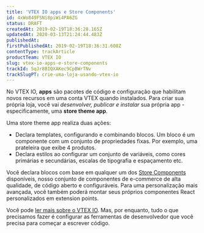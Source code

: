 ```yaml
---
title: 'VTEX IO apps e Store Components'
id: 4xWo849FSNi8piWi4PA6ZG
status: DRAFT
createdAt: 2019-02-19T18:36:28.165Z
updatedAt: 2020-03-13T21:24:44.483Z
publishedAt: 
firstPublishedAt: 2019-02-19T18:36:31.608Z
contentType: trackArticle
productTeam: VTEX IO
slug: vtex-io-apps-e-store-components
trackId: 5qJr8BIQXAKec9CpBWrTNv
trackSlugPT: crie-uma-loja-usando-vtex-io
---
```



No VTEX IO, __apps__ são pacotes de código e configuração que habilitam novos recursos em uma conta VTEX quando instalados. Para criar sua própria loja, você vai *desenvolver, publicar e instalar* sua própria app - especificamente, uma __store theme app__.

Uma store theme app realiza duas ações:

- Declara templates, configurando e combinando blocos. Um bloco é um componente com um conjunto de propriedades fixas. Por exemplo, uma prateleira que exibe 4 produtos.
- Declara estilos ao configurar um conjunto de variáveis, como cores primárias e secundárias, escalas de tipografia e espaçamento etc.

Você declara blocos com base em qualquer um dos [Store Components](https://github.com/vtex-apps/store-components) disponíveis, nosso conjunto de componentes de e-commerce de alta qualidade, de código aberto e configuráveis. Para uma personalização mais avançada, você também poderá montar seus próprios componentes React personalizados em extension points.

Você pode [ler mais sobre o VTEX IO](/pt/tracks/vtex-io-getting-started). Mas, por enquanto, tudo o que precisamos fazer é configurar as ferramentas de desenvolvedor que você precisa para começar a escrever código.
